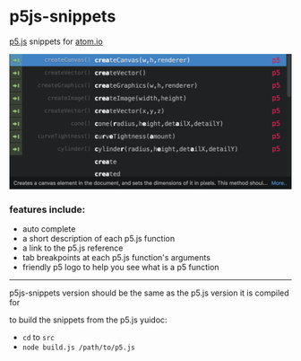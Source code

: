 # p5js-snippets
[p5.js](http://p5.js) snippets for [atom.io](http://atom.io)

![screenshot.png](screenshot.png)

### features include:
  + auto complete
  + a short description of each p5.js function
  + a link to the p5.js reference
  + tab breakpoints at each p5.js function's arguments
  + friendly p5 logo to help you see what is a p5 function
---

p5js-snippets version should be the same as the p5.js version it is compiled for

to build the snippets from the p5.js yuidoc:
 + `cd` to `src`
 + `node build.js /path/to/p5.js`

